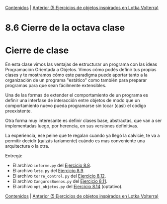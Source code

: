 [Contenidos](../Contenidos.md) \| [Anterior (5 Ejercicios de objetos inspirados en Lotka Volterra)](05_Ejs_OOP_Volterra.md)

# 8.6 Cierre de la octava clase

# Cierre de clase


En esta clase vimos las ventajas de estructurar un programa con las ideas Programación Orientada a Objetos. Vimos cómo podés definir tus propias clases y te mostramos cómo este paradigma puede aportar tanto a la organización de un programa "estático" como también para preparar programas para que sean fácilmente extensibles. 

Una de las formas de extender el comportamiento de un programa es definir una interfase de interacción entre objetos de modo que un comportamiento nuevo pueda programarse sin tocar (casi) el código preexistente. 

Otra forma muy interesante es definir clases base, abstractas, que van a ser implementadas luego, por herencia, en sus versiones definitivas. 

La experiencia, ese peine que te regalan cuando ya llegó la calvicie, te va a permitir decidir (quizás taríamente) cuándo es mas conveniente una arquitectura o la otra.

Entregá:

* El archivo `informe.py` del [Ejercicio 8.8](../08_Clases_y_Objetos/02_Herencia.md#ejercicio-88-volvamos-a-armar-todo).
* El archivo `lote.py` del [Ejercicio 8.9](../08_Clases_y_Objetos/03_Métodos_Especiales.md#ejercicio-89-mejor-salida-para-objetos).
* El archivo `torre_control.py` del [Ejercicio 8.12](../08_Clases_y_Objetos/04_Ejs_OOP.md#ejercicio-812-torre-de-control).
* El archivo `CangurosBuenos.py` del [Ejercicio 8.11](../08_Clases_y_Objetos/04_Ejs_OOP.md#ejercicio-811-canguros-buenos-y-canguros-malos).
* El archivo `opt_objetos.py` del [Ejercicio 8.14](../08_Clases_y_Objetos/05_Ejs_OOP_Volterra.md#ejercicio-814) (optativo).








[Contenidos](../Contenidos.md) \| [Anterior (5 Ejercicios de objetos inspirados en Lotka Volterra)](05_Ejs_OOP_Volterra.md)


